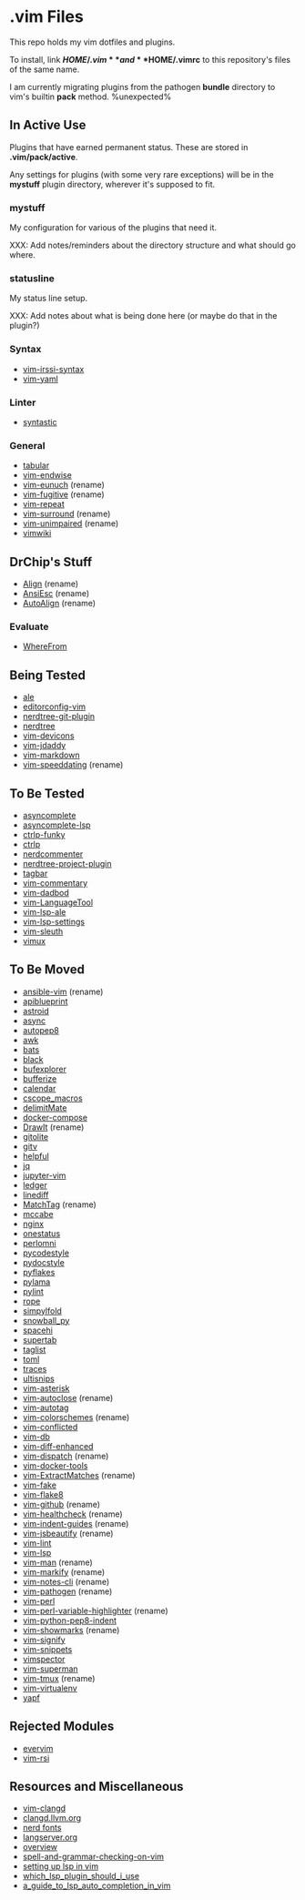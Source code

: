 # .vim Files

This repo holds my vim dotfiles and plugins.

To install, link **$HOME/.vim** and **$HOME/.vimrc** to this repository's
files of the same name.

I am currently migrating plugins from the pathogen **bundle** directory to
vim's builtin **pack** method.
%unexpected%

## In Active Use

Plugins that have earned permanent status. These are stored in
**.vim/pack/active**.

Any settings for plugins (with some very rare exceptions) will be in the
**mystuff** plugin directory, wherever it's supposed to fit.

### mystuff

My configuration for various of the plugins that need it.

XXX: Add notes/reminders about the directory structure and what should go
     where.

### statusline

My status line setup.

XXX: Add notes about what is being done here (or maybe do that in the plugin?)

### Syntax

* [vim-irssi-syntax](https://github.com/isundil/vim-irssi-syntax.git)
* [vim-yaml](https://github.com/stephpy/vim-yaml)

### Linter

* [syntastic](https://github.com/scrooloose/syntastic.git)

### General

* [tabular](https://github.com/godlygeek/tabular.git)
* [vim-endwise](https://github.com/tpope/vim-endwise.git)
* [vim-eunuch](https://github.com/tpope/vim-eunuch.git) (rename)
* [vim-fugitive](https://github.com/tpope/vim-fugitive.git) (rename)
* [vim-repeat](https://github.com/tpope/vim-repeat.git)
* [vim-surround](https://github.com/tpope/vim-surround.git) (rename)
* [vim-unimpaired](https://github.com/tpope/vim-unimpaired.git) (rename)
* [vimwiki](https://github.com/vimwiki/vimwiki.git)

## DrChip's Stuff

* [Align](https://github.com/vim-scripts/Align.git) (rename)
* [AnsiEsc](https://github.com/vim-scripts/AnsiEsc.vim.git) (rename)
* [AutoAlign](https://github.com/vim-scripts/AutoAlign.git) (rename)

### Evaluate

* [WhereFrom](https://www.drchip.org/astronaut/vim/index.html#WHEREFROM)

## Being Tested

* [ale](https://github.com/dense-analysis/ale.git)
* [editorconfig-vim](https://github.com/editorconfig/editorconfig-vim.git)
* [nerdtree-git-plugin](https://github.com/Xuyuanp/nerdtree-git-plugin.git)
* [nerdtree](https://github.com/preservim/nerdtree.git)
* [vim-devicons](https://github.com/ryanoasis/vim-devicons.git)
* [vim-jdaddy](https://github.com/tpope/vim-jdaddy.git)
* [vim-markdown](https://github.com/preservim/vim-markdown.git)
* [vim-speeddating](https://github.com/tpope/vim-speeddating.git) (rename)

## To Be Tested

* [asyncomplete](https://github.com/prabirshrestha/asyncomplete.vim.git)
* [asyncomplete-lsp](https://github.com/prabirshrestha/asyncomplete-lsp.vim.git)
* [ctrlp-funky](https://github.com/tacahiroy/ctrlp-funky.git)
* [ctrlp](https://github.com/ctrlpvim/ctrlp.vim)
* [nerdcommenter](https://github.com/scrooloose/nerdcommenter)
* [nerdtree-project-plugin](https://github.com/scrooloose/nerdtree-project-plugin.git)
* [tagbar](https://github.com/preservim/tagbar.git)
* [vim-commentary](https://github.com/tpope/vim-commentary.git)
* [vim-dadbod](https://github.com/tpope/vim-dadbod.git)
* [vim-LanguageTool](https://github.com/dpelle/vim-LanguageTool.git)
* [vim-lsp-ale](https://github.com/rhysd/vim-lsp-ale.git)
* [vim-lsp-settings](https://github.com/mattn/vim-lsp-settings.git)
* [vim-sleuth](https://github.com/tpope/vim-sleuth.git)
* [vimux](https://github.com/preservim/vimux.git)

## To Be Moved

* [ansible-vim](https://github.com/pearofducks/ansible-vim.git) (rename)
* [apiblueprint](https://github.com/kylef/apiblueprint.vim.git)
* [astroid](https://github.com/PyCQA/astroid)
* [async](https://github.com/prabirshrestha/async.vim.git)
* [autopep8](https://github.com/hhatto/autopep8)
* [awk](https://github.com/vim-scripts/awk.vim)
* [bats](https://github.com/aliou/bats.vim)
* [black](https://github.com/ambv/black)
* [bufexplorer](https://github.com/jlanzarotta/bufexplorer.git)
* [bufferize](https://github.com/AndrewRadev/bufferize.vim.git)
* [calendar](https://github.com/itchyny/calendar.vim)
* [cscope_macros](https://github.com/vim-scripts/cscope_macros.vim.git)
* [delimitMate](https://github.com/Raimondi/delimitMate.git)
* [docker-compose](https://github.com/skanehira/docker-compose.vim)
* [DrawIt](https://github.com/vim-scripts/DrawIt.git) (rename)
* [gitolite](https://github.com/tmatilai/gitolite.vim.git)
* [gitv](https://github.com/gregsexton/gitv)
* [helpful](https://github.com/tweekmonster/helpful.vim.git)
* [jq](https://github.com/vito-c/jq.vim.git)
* [jupyter-vim](https://github.com/jupyter-vim/jupyter-vim)
* [ledger](https://github.com/vim-scripts/ledger.vim.git)
* [linediff](https://github.com/AndrewRadev/linediff.vim.git)
* [MatchTag](https://github.com/gregsexton/MatchTag.git) (rename)
* [mccabe](https://github.com/PyCQA/mccabe)
* [nginx](https://github.com/chr4/nginx.vim)
* [onestatus](https://github.com/narajaon/onestatus.git)
* [perlomni](https://github.com/c9s/perlomni.vim.git)
* [pycodestyle](https://github.com/PyCQA/pycodestyle)
* [pydocstyle](https://github.com/PyCQA/pydocstyle)
* [pyflakes](https://github.com/PyCQA/pyflakes)
* [pylama](https://github.com/klen/pylama)
* [pylint](https://github.com/PyCQA/pylint)
* [rope](https://github.com/python-rope/rope)
* [simpylfold](https://github.com/tmhedberg/simpylfold)
* [snowball_py](https://github.com/diraol/snowball_py)
* [spacehi](https://github.com/jpalardy/spacehi.vim.git)
* [supertab](https://github.com/ervandew/supertab.git)
* [taglist](https://github.com/vim-scripts/taglist.vim.git)
* [toml](https://github.com/uiri/toml.git)
* [traces](https://github.com/markonm/traces.vim.git)
* [ultisnips](https://github.com/SirVer/ultisnips.git)
* [vim-asterisk](https://github.com/haya14busa/vim-asterisk.git)
* [vim-autoclose](https://github.com/Townk/vim-autoclose.git) (rename)
* [vim-autotag](https://github.com/craigemery/vim-autotag)
* [vim-colorschemes](https://github.com/flazz/vim-colorschemes.git) (rename)
* [vim-conflicted](https://github.com/christoomey/vim-conflicted.git)
* [vim-db](https://github.com/tpope/vim-db.git)
* [vim-diff-enhanced](https://github.com/chrisbra/vim-diff-enhanced.git)
* [vim-dispatch](https://github.com/tpope/vim-dispatch.git) (rename)
* [vim-docker-tools](https://github.com/kevinhui/vim-docker-tools)
* [vim-ExtractMatches](https://github.com/inkarkat/vim-ExtractMatches.git) (rename)
* [vim-fake](https://github.com/tkhren/vim-fake.git)
* [vim-flake8](https://github.com/nvie/vim-flake8)
* [vim-github](https://github.com/thinca/vim-github.git) (rename)
* [vim-healthcheck](https://github.com/rhysd/vim-healthcheck.git) (rename)
* [vim-indent-guides](https://github.com/nathanaelkane/vim-indent-guides.git) (rename)
* [vim-jsbeautify](https://github.com/maksimr/vim-jsbeautify.git) (rename)
* [vim-lint](https://github.com/dbakker/vim-lint.git)
* [vim-lsp](https://github.com/prabirshrestha/vim-lsp.git)
* [vim-man](https://github.com/vim-utils/vim-man.git) (rename)
* [vim-markify](https://github.com/dhruvasagar/vim-markify) (rename)
* [vim-notes-cli](https://github.com/rhysd/vim-notes-cli.git) (rename)
* [vim-pathogen](https://github.com/tpope/vim-pathogen.git) (rename)
* [vim-perl](https://github.com/vim-perl/vim-perl.git)
* [vim-perl-variable-highlighter](https://github.com/mannih/vim-perl-variable-highlighter.git) (rename)
* [vim-python-pep8-indent](https://github.com/hynek/vim-python-pep8-indent)
* [vim-showmarks](https://github.com/jacquesbh/vim-showmarks.git) (rename)
* [vim-signify](https://github.com/mhinz/vim-signify.git)
* [vim-snippets](https://github.com/honza/vim-snippets.git)
* [vimspector](https://github.com/puremourning/vimspector.git)
* [vim-superman](https://github.com/jez/vim-superman.git)
* [vim-tmux](https://github.com/tmux-plugins/vim-tmux.git) (rename)
* [vim-virtualenv](https://github.com/jmcantrell/vim-virtualenv)
* [yapf](https://github.com/google/yapf)

## Rejected Modules

* [evervim](https://github.com/kakkyz81/evervim.git)
* [vim-rsi](https://github.com/tpope/vim-rsi.git)

## Resources and Miscellaneous

* [vim-clangd](http://aliquote.org/post/vim-clangd/)
* [clangd.llvm.org](https://clangd.llvm.org/)
* [nerd fonts](https://github.com/ryanoasis/nerd-fonts)
* [langserver.org](https://langserver.org/)
* [overview](https://microsoft.github.io/language-server-protocol/overviews/lsp/overview/)
* [spell-and-grammar-checking-on-vim](https://ncona.com/2018/12/spell-and-grammar-checking-on-vim/)
* [setting up lsp in vim](https://ncona.com/2021/12/setting-up-lsp-in-vim)
* [which_lsp_plugin_should_i_use](https://www.reddit.com/r/vim/comments/7lnhrt/which_lsp_plugin_should_i_use/)
* [a_guide_to_lsp_auto_completion_in_vim](https://www.reddit.com/r/vim/comments/b33lc1/a_guide_to_lsp_auto_completion_in_vim/)